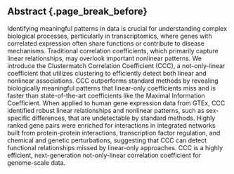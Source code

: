 ## Abstract {.page_break_before}

Identifying meaningful patterns in data is crucial for understanding complex biological processes, particularly in transcriptomics, where genes with correlated expression often share functions or contribute to disease mechanisms.
Traditional correlation coefficients, which primarily capture linear relationships, may overlook important nonlinear patterns.
We introduce the Clustermatch Correlation Coefficient (CCC), a not-only-linear coefficient that utilizes clustering to efficiently detect both linear and nonlinear associations.
CCC outperforms standard methods by revealing biologically meaningful patterns that linear-only coefficients miss and is faster than state-of-the-art coefficients like the Maximal Information Coefficient.
When applied to human gene expression data from GTEx, CCC identified robust linear relationships and nonlinear patterns, such as sex-specific differences, that are undetectable by standard methods.
Highly ranked gene pairs were enriched for interactions in integrated networks built from protein-protein interactions, transcription factor regulation, and chemical and genetic perturbations, suggesting that CCC can detect functional relationships missed by linear-only approaches.
CCC is a highly efficient, next-generation not-only-linear correlation coefficient for genome-scale data.
